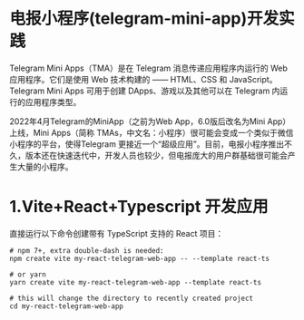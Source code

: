 # 电报小程序(telegram-mini-app)开发实践

Telegram Mini Apps（TMA）是在 Telegram 消息传递应用程序内运行的 Web 应用程序。它们是使用 Web 技术构建的 —— HTML、CSS 和 JavaScript。Telegram Mini Apps 可用于创建 DApps、游戏以及其他可以在 Telegram 内运行的应用程序类型。

2022年4月Telegram的MiniApp（之前为Web App，6.0版后改名为Mini App）上线，Mini Apps（简称 TMAs，中文名：小程序）很可能会变成一个类似于微信小程序的平台，使得Telegram 更接近一个“超级应用”。目前，电报小程序推出不久，版本还在快速迭代中，开发人员也较少，但电报庞大的用户群基础很可能会产生大量的小程序。


# 1.Vite+React+Typescript 开发应用
直接运行以下命令创建带有 TypeScript 支持的 React 项目：
```
# npm 7+, extra double-dash is needed:
npm create vite my-react-telegram-web-app -- --template react-ts

# or yarn
yarn create vite my-react-telegram-web-app --template react-ts

# this will change the directory to recently created project
cd my-react-telegram-web-app
```
